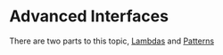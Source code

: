 # Advanced Interfaces
There are two parts to this topic, [Lambdas](LAMDAS.md) and [Patterns](PATTERNS.md)